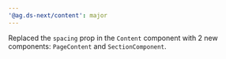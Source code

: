 ```yaml
---
'@ag.ds-next/content': major
---
```


Replaced the `spacing` prop in the `Content` component with 2 new components: `PageContent` and `SectionComponent`.